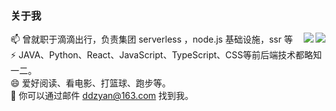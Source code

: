 ### 关于我
<img align="right" src="https://github-readme-stats.vercel.app/api?username=ddzyan&show_icons=true&theme=vue&hide_title=true&count_private=true&hide=contribs&include_all_commits=true&locale=cn&line_height=22" />

<img align="right" src="https://github-readme-stats.vercel.app/api/top-langs/?username=ddzyan&layout=compact&theme=radical" />


📫 曾就职于滴滴出行，负责集团 serverless ，node.js 基础设施，ssr 等  
⚡ JAVA、Python、React、JavaScript、TypeScript、CSS等前后端技术都略知一二。  
😄 爱好阅读、看电影、打篮球、跑步等。  
💬 你可以通过邮件 ddzyan@163.com 找到我。
